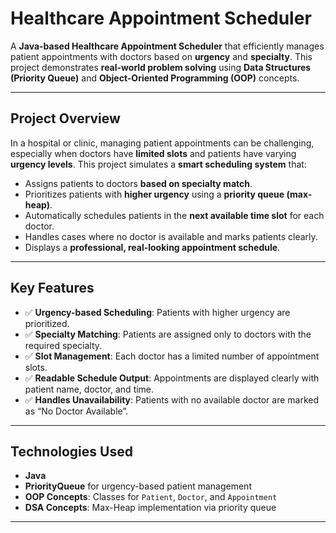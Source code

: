 # Healthcare Appointment Scheduler

A **Java-based Healthcare Appointment Scheduler** that efficiently manages patient appointments with doctors based on **urgency** and **specialty**. This project demonstrates **real-world problem solving** using **Data Structures (Priority Queue)** and **Object-Oriented Programming (OOP)** concepts.

---

## Project Overview

In a hospital or clinic, managing patient appointments can be challenging, especially when doctors have **limited slots** and patients have varying **urgency levels**. This project simulates a **smart scheduling system** that:

- Assigns patients to doctors **based on specialty match**.
- Prioritizes patients with **higher urgency** using a **priority queue (max-heap)**.
- Automatically schedules patients in the **next available time slot** for each doctor.
- Handles cases where no doctor is available and marks patients clearly.
- Displays a **professional, real-looking appointment schedule**.

---

## Key Features

- ✅ **Urgency-based Scheduling**: Patients with higher urgency are prioritized.  
- ✅ **Specialty Matching**: Patients are assigned only to doctors with the required specialty.  
- ✅ **Slot Management**: Each doctor has a limited number of appointment slots.  
- ✅ **Readable Schedule Output**: Appointments are displayed clearly with patient name, doctor, and time.  
- ✅ **Handles Unavailability**: Patients with no available doctor are marked as “No Doctor Available”.  

---

## Technologies Used

- **Java**  
- **PriorityQueue** for urgency-based patient management  
- **OOP Concepts**: Classes for `Patient`, `Doctor`, and `Appointment`  
- **DSA Concepts**: Max-Heap implementation via priority queue  

---


